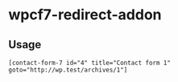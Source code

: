 # wpcf7-redirect-addon



## Usage

```
[contact-form-7 id="4" title="Contact form 1" goto="http://wp.test/archives/1"]
```
